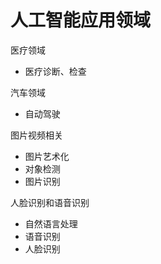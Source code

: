 # 人工智能应用领域

医疗领域

- 医疗诊断、检查

汽车领域

- 自动驾驶

图片视频相关

- 图片艺术化
- 对象检测
- 图片识别
  
人脸识别和语音识别

- 自然语言处理
- 语音识别
- 人脸识别
  
